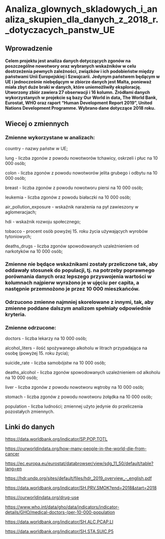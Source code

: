 # Analiza_glownych_skladowych_i_analiza_skupien_dla_danych_z_2018_r._dotyczacych_panstw_UE


## Wprowadzenie

#### Celem projektu jest analiza danych dotyczących zgonów na poszczególne nowotwory oraz wybranych wskaźników w celu dostrzeżenia pewnych zależności, związków i ich podobieństw między państwami Unii Europejskiej i Szwajcarii. Jedynym państwem będącym w UE i jednocześnie niebędącym w zbiorze danych jest Malta, ponieważ miała zbyt duże braki w danych, które uniemożliwiły eksplorację. Utworzony zbiór zawiera 27 obserwacji i 16 kolumn. Źródłami danych wykorzystanych w projekcie są bazy Our World in data, The World Bank, Eurostat, WHO oraz raport “Human Development Report 2019”, United Nations Development Programme. Wybrano dane dotyczące 2018 roku.

## Wiecej o zmiennych

### Zmienne wykorzystane w analizach:

country - nazwy państw w UE;

lung - liczba zgonów z powodu nowotworów tchawicy, oskrzeli i płuc na 10 000 osób;

colon - liczba zgonów z powodu nowotworów jelita grubego i odbytu na 10 000 osób;

breast - liczba zgonów z powodu nowotworu piersi na 10 000 osób;

leukemia - liczba zgonów z powodu białaczki na 10 000 osób;

air_pollution_exposure - wskaźnik narażenia na pył zawieszony w aglomeracjach;

hdi - wskaźnik rozwoju społecznego;

tobacco - procent osób powyżej 15. roku życia używających wyrobów tytoniowych;

deaths_drugs - liczba zgonów spowodowanych uzależnieniem od narkotyków na 10 000 osób;

### Zmienne nie będące wskaźnikami zostały przeliczone tak, aby oddawały stosunek do populacji, tj. na potrzeby poprawnego porównania danych oraz lepszego przyswojenia wartości w kolumnach najpierw wyrażono je w ujęciu per capita, a następnie przemnożono je przez 10 000 mieszkańców.

### Odrzucono zmienne najmniej skorelowane z innymi, tak, aby zmienne poddane dalszym analizom spełniały odpowiednie kryteria.

### Zmienne odrzucone:

doctors - liczba lekarzy na 10 000 osób;

alcohol_liters - ilość spożywanego alkoholu w litrach przypadająca na osobę (powyżej 15. roku życia);

suicide_rate - liczba samobójstw na 10 000 osób;

deaths_alcohol - liczba zgonów spowodowanych uzależnieniem od alkoholu na 10 000 osób;

liver - liczba zgonów z powodu nowotworu wątroby na 10 000 osób;

stomach - liczba zgonów z powodu nowotworu żołądka na 10 000 osób;

population - liczba ludności; zmiennej użyto jedynie do przeliczenia pozostałych zmiennych.

## Linki do danych

<https://data.worldbank.org/indicator/SP.POP.TOTL>

<https://ourworldindata.org/how-many-people-in-the-world-die-from-cancer>

<https://ec.europa.eu/eurostat/databrowser/view/sdg_11_50/default/table?lang=en>

<https://hdr.undp.org/sites/default/files/hdr_2019_overview_-_english.pdf>

<https://data.worldbank.org/indicator/SH.PRV.SMOK?end=2018&start=2018>

<https://ourworldindata.org/drug-use>

<https://www.who.int/data/gho/data/indicators/indicator-details/GHO/medical-doctors-(per-10-000-population>

<https://data.worldbank.org/indicator/SH.ALC.PCAP.LI>

<https://data.worldbank.org/indicator/SH.STA.SUIC.P5>
